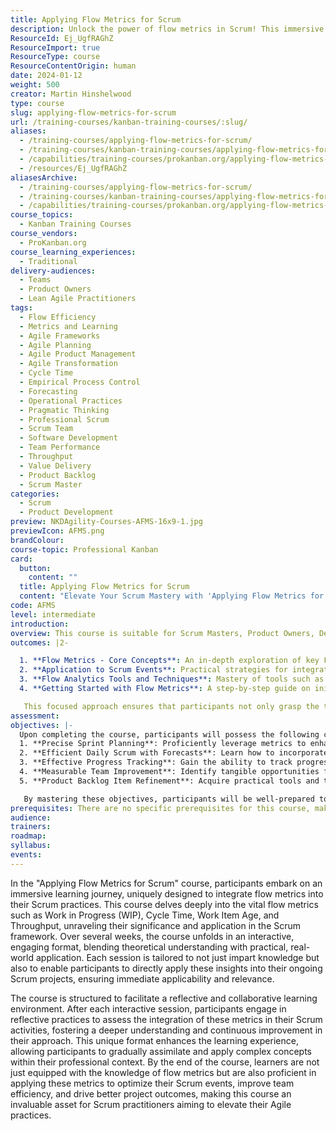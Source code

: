 ```yaml
---
title: Applying Flow Metrics for Scrum
description: Unlock the power of flow metrics in Scrum! This immersive course enhances your Agile practices, boosting team efficiency and project outcomes.
ResourceId: Ej_UgfRAGhZ
ResourceImport: true
ResourceType: course
ResourceContentOrigin: human
date: 2024-01-12
weight: 500
creator: Martin Hinshelwood
type: course
slug: applying-flow-metrics-for-scrum
url: /training-courses/kanban-training-courses/:slug/
aliases:
  - /training-courses/applying-flow-metrics-for-scrum/
  - /training-courses/kanban-training-courses/applying-flow-metrics-for-scrum/
  - /capabilities/training-courses/prokanban.org/applying-flow-metrics-for-scrum/
  - /resources/Ej_UgfRAGhZ
aliasesArchive:
  - /training-courses/applying-flow-metrics-for-scrum/
  - /training-courses/kanban-training-courses/applying-flow-metrics-for-scrum/
  - /capabilities/training-courses/prokanban.org/applying-flow-metrics-for-scrum/
course_topics:
  - Kanban Training Courses
course_vendors:
  - ProKanban.org
course_learning_experiences:
  - Traditional
delivery-audiences:
  - Teams
  - Product Owners
  - Lean Agile Practitioners
tags:
  - Flow Efficiency
  - Metrics and Learning
  - Agile Frameworks
  - Agile Planning
  - Agile Product Management
  - Agile Transformation
  - Cycle Time
  - Empirical Process Control
  - Forecasting
  - Operational Practices
  - Pragmatic Thinking
  - Professional Scrum
  - Scrum Team
  - Software Development
  - Team Performance
  - Throughput
  - Value Delivery
  - Product Backlog
  - Scrum Master
categories:
  - Scrum
  - Product Development
preview: NKDAgility-Courses-AFMS-16x9-1.jpg
previewIcon: AFMS.png
brandColour:
course-topic: Professional Kanban
card:
  button:
    content: ""
  title: Applying Flow Metrics for Scrum
  content: "Elevate Your Scrum Mastery with 'Applying Flow Metrics for Scrum': Transform your Agile practices with our immersive, hands-on course. Dive deep into the world of flow metrics and emerge with the skills to enhance your team's efficiency and delivery. Join us for a journey of practical learning and real-world application – it's time to turn data into action!"
code: AFMS
level: intermediate
introduction:
overview: This course is suitable for Scrum Masters, Product Owners, Development Team Members, Agile Coaches, Leaders, Managers, Scrum Enthusiasts, and anyone interested in data-driven Scrum practices, aiming to optimize their Scrum processes through the application of flow metrics.
outcomes: |2-

  1. **Flow Metrics - Core Concepts**: An in-depth exploration of key Flow Metrics including Work in Progress (WIP), Work Item Age, Cycle Time, and Throughput. This section will cover the definitions, significance, and how each metric specifically impacts Scrum processes.
  2. **Application to Scrum Events**: Practical strategies for integrating Flow Metrics into various Scrum events. Detailed guidance on how to use these metrics for enhancing Sprint Planning, optimizing the Daily Scrum, adding value to Sprint Reviews, and making Sprint Retrospectives more effective.
  3. **Flow Analytics Tools and Techniques**: Mastery of tools such as Cumulative Flow Diagrams (CFDs), Scatterplots, and Monte Carlo simulations. This topic focuses on how to use these analytical tools to visually represent and analyze data, aiding in better decision-making and process improvement within Scrum.
  4. **Getting Started with Flow Metrics**: A step-by-step guide on initiating Flow Metrics in your Scrum team. This includes practical advice on what data is crucial, effective methods for data collection, and techniques for mining and interpreting this data to enhance Scrum practices.

   This focused approach ensures that participants not only grasp the theoretical aspects of Flow Metrics but also gain hands-on experience in applying these concepts effectively within their Scrum teams.
assessment:
objectives: |-
  Upon completing the course, participants will possess the following capabilities: 
  1. **Precise Sprint Planning**: Proficiently leverage metrics to enhance the accuracy of Sprint Planning. Participants will acquire the skills to use data-driven insights to determine realistic Sprint goals and commitments, optimizing the team's workflow and delivery efficiency.
  2. **Efficient Daily Scrum with Forecasts**: Learn how to incorporate forecasts into the Daily Scrum, enabling better organization and prioritization of work in progress. Participants will be able to use forecasts to guide daily activities, ensuring smoother progress towards Sprint goals.
  3. **Effective Progress Tracking**: Gain the ability to track progress towards critical dates and deliverables with confidence. Participants will learn to use flow metrics to monitor project milestones and ensure that the team remains on track to meet project deadlines.
  4. **Measurable Team Improvement**: Identify tangible opportunities for measurable improvements within the Scrum team. Participants will be equipped with the knowledge and tools to analyze metrics and implement strategies that lead to enhanced team performance and outcomes.
  5. **Product Backlog Item Refinement**: Acquire practical tools and techniques for refining Product Backlog Items to increase workflow efficiency. Participants will learn how to optimize the flow of work items through effective backlog refinement practices, ultimately boosting productivity and delivery speed.

   By mastering these objectives, participants will be well-prepared to apply flow metrics effectively within their Scrum teams, leading to more efficient planning, enhanced daily Scrum activities, improved progress tracking, measurable team enhancements, and streamlined Product Backlog Item refinement processes.
prerequisites: There are no specific prerequisites for this course, making it accessible to participants at various levels of Scrum experience. However, a basic understanding of Scrum principles and Agile practices would be beneficial to fully grasp the content.
audience:
trainers:
roadmap:
syllabus:
events:
---
```


In the "Applying Flow Metrics for Scrum" course, participants embark on an immersive learning journey, uniquely designed to integrate flow metrics into their Scrum practices. This course delves deeply into the vital flow metrics such as Work in Progress (WIP), Cycle Time, Work Item Age, and Throughput, unraveling their significance and application in the Scrum framework. Over several weeks, the course unfolds in an interactive, engaging format, blending theoretical understanding with practical, real-world application. Each session is tailored to not just impart knowledge but also to enable participants to directly apply these insights into their ongoing Scrum projects, ensuring immediate applicability and relevance.

The course is structured to facilitate a reflective and collaborative learning environment. After each interactive session, participants engage in reflective practices to assess the integration of these metrics in their Scrum activities, fostering a deeper understanding and continuous improvement in their approach. This unique format enhances the learning experience, allowing participants to gradually assimilate and apply complex concepts within their professional context. By the end of the course, learners are not just equipped with the knowledge of flow metrics but are also proficient in applying these metrics to optimize their Scrum events, improve team efficiency, and drive better project outcomes, making this course an invaluable asset for Scrum practitioners aiming to elevate their Agile practices.
